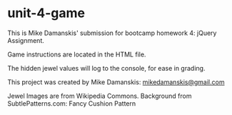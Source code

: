 # unit-4-game

This is Mike Damanskis' submission for bootcamp homework 4: jQuery Assignment.

Game instructions are located in the HTML file.

The hidden jewel values will log to the console, for ease in grading.

This project was created by Mike Damanskis: mikedamanskis@gmail.com

Jewel Images are from Wikipedia Commons.
Background from SubtlePatterns.com: Fancy Cushion Pattern